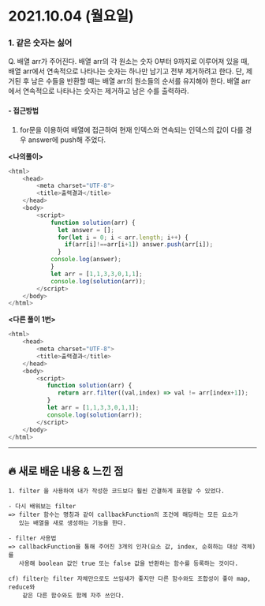 # 2021.10.04 (월요일)
### **1. 같은 숫자는 싫어**

Q. 배열 arr가 주어진다. 배열 arr의 각 원소는 숫자 0부터 9까지로 이루어져 있을 때,
   배열 arr에서 연속적으로 나타나는 숫자는 하나만 남기고 전부 제거하려고 한다.
   단, 제거된 후 남은 수들을 반환할 때는 배열 arr의 원소들의 순서를 유지해야 한다.
   배열 arr에서 연속적으로 나타나는 숫자는 제거하고 남은 수를 출력하라.

#### -  접근방법

1. for문을 이용하여 배열에 접근하여 현재 인덱스와 연속되는 인덱스의 값이 다를 경우 answer에
   push해 주었다.


**<나의풀이>**
```javascript
<html>
    <head>
        <meta charset="UTF-8">
        <title>출력결과</title>
    </head>
    <body>
        <script>
            function solution(arr) {
              let answer = [];
              for(let i = 0; i < arr.length; i++) {
                if(arr[i]!==arr[i+1]) answer.push(arr[i]);
              }
            console.log(answer);
            }  
            let arr = [1,1,3,3,0,1,1];
            console.log(solution(arr));
        </script>
    </body>
</html>
```


**<다른 풀이 1번>**
```javascript
<html>
    <head>
        <meta charset="UTF-8">
        <title>출력결과</title>
    </head>
    <body>
        <script>
           function solution(arr) {
              return arr.filter((val,index) => val != arr[index+1]);
           }  
           let arr = [1,1,3,3,0,1,1];
           console.log(solution(arr));
        </script>
    </body>
</html>
```


---
##  **🔥 새로 배운 내용 & 느낀 점**
    1. filter 을 사용하여 내가 작성한 코드보다 훨씬 간결하게 표현할 수 있었다.
    
    - 다시 배워보는 filter 
    => filter 함수는 명칭과 같이 callbackFunction의 조건에 해당하는 모든 요소가
       있는 배열을 새로 생성하는 기능을 한다.
    
    - filter 사용법
    => callbackFunction을 통해 주어진 3개의 인자(요소 값, index, 순회하는 대상 객체)를
       사용해 boolean 값인 true 또는 false 값을 반환하는 함수를 등록하는 것이다.
    
    cf) filter는 filter 자체만으로도 쓰임새가 좋지만 다른 함수와도 조합성이 좋아 map, reduce와
        같은 다른 함수와도 함께 자주 쓰인다.